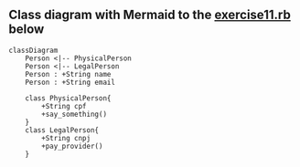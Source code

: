 ## Class diagram with Mermaid to the [exercise11.rb](../exercise11.rb) below

```mermaid
classDiagram
    Person <|-- PhysicalPerson
    Person <|-- LegalPerson
    Person : +String name
    Person : +String email
    
    class PhysicalPerson{
        +String cpf
        +say_something()
    }
    class LegalPerson{
        +String cnpj
        +pay_provider()
    }
```
